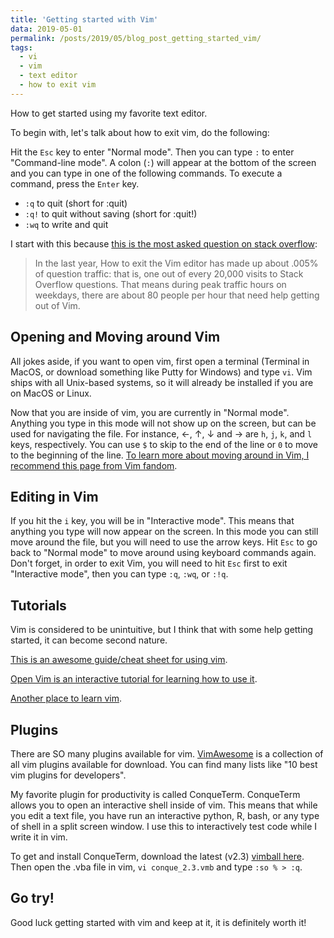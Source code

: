 ```yaml
---
title: 'Getting started with Vim'
data: 2019-05-01
permalink: /posts/2019/05/blog_post_getting_started_vim/
tags:
  - vi
  - vim
  - text editor
  - how to exit vim
---
```


How to get started using my favorite text editor. 

To begin with, let's talk about how to exit vim, do the following:

Hit the `Esc` key to enter "Normal mode". Then you can type `:` to enter "Command-line mode". A colon (`:`) will appear at the bottom of the screen and you can type in one of the following commands. To execute a command, press the `Enter` key.

* `:q` to quit (short for :quit)
* `:q!` to quit without saving (short for :quit!)
* `:wq` to write and quit

I start with this because [this is the most asked question on stack overflow](https://stackoverflow.blog/2017/05/23/stack-overflow-helping-one-million-developers-exit-vim/):

>In the last year, How to exit the Vim editor has made up about .005% of question traffic: that is, one out of every 20,000 visits to Stack Overflow questions. That means during peak traffic hours on weekdays, there are about 80 people per hour that need help getting out of Vim.



Opening and Moving around Vim
-----------------
All jokes aside, if you want to open vim, first open a terminal (Terminal in MacOS, or download something like Putty for Windows) and type `vi`. Vim ships with all Unix-based systems, so it will already be installed if you are on MacOS or Linux.

Now that you are inside of vim, you are currently in "Normal mode". Anything you type in this mode will not show up on the screen, but can be used for navigating the file. For instance, &larr;, &uarr;, &darr; and &rarr; are `h`, `j`, `k`, and `l` keys, respectively. You can use `$` to skip to the end of the line or `0` to move to the beginning of the line. [To learn more about moving around in Vim, I recommend this page from Vim fandom](https://vim.fandom.com/wiki/Moving_around).


Editing in Vim
---------------
If you hit the `i` key, you will be in "Interactive mode". This means that anything you type will now appear on the screen. In this mode you can still move around the file, but you will need to use the arrow keys. Hit `Esc` to go back to "Normal mode" to move around using keyboard commands again. Don't forget, in order to exit Vim, you will need to hit `Esc` first to exit "Interactive mode", then you can type `:q`, `:wq`, or `:!q`.


Tutorials
---------
Vim is considered to be unintuitive, but I think that with some help getting started, it can become second nature.

[This is an awesome guide/cheat sheet for using vim](https://stac47.github.io/vim/cheat/sheet/2014/02/22/vim-advanced-cheat-sheet.html).

[Open Vim is an interactive tutorial for learning how to use it](https://www.openvim.com).

[Another place to learn vim](https://danielmiessler.com/study/vim/).


Plugins
-------
There are SO many plugins available for vim. [VimAwesome](https://vimawesome.com) is a collection of all vim plugins available for download. You can find many lists like "10 best vim plugins for developers".

My favorite plugin for productivity is called ConqueTerm. ConqueTerm allows you to open an interactive shell inside of vim. This means that while you edit a text file, you have run an interactive python, R, bash, or any type of shell in a split screen window. I use this to interactively test code while I write it in vim.

To get and install ConqueTerm, download the latest (v2.3) [vimball here](https://storage.googleapis.com/google-code-archive-downloads/v2/code.google.com/conque/conque_2.3.vmb). Then open the .vba file in vim, `vi conque_2.3.vmb` and type `:so % > :q`.


Go try!
-------
Good luck getting started with vim and keep at it, it is definitely worth it!
